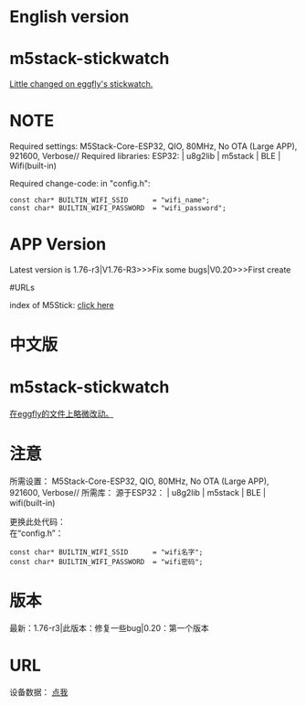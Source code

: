 # English version

# m5stack-stickwatch

[Little changed on eggfly's stickwatch.](https://github.com/eggfly/StickWatch)

# NOTE

Required settings:
M5Stack-Core-ESP32, QIO, 80MHz, No OTA (Large APP), 921600, Verbose//
Required libraries:
ESP32:
     | u8g2lib
     | m5stack
     | BLE
     | Wifi(built-in)

Required change-code:
in "config.h":

```
const char* BUILTIN_WIFI_SSID      = "wifi_name";
const char* BUILTIN_WIFI_PASSWORD  = "wifi_password";
```

# APP Version

Latest version is  1.76-r3|V1.76-R3>>>Fix some bugs|V0.20>>>First create

#URLs

index of M5Stick:
[click here](https://docs.m5stack.com/#/en/core/m5stick)

# 中文版

# m5stack-stickwatch

[在eggfly的文件上略微改动。](https://github.com/eggfly/StickWatch)

# 注意

所需设置：
M5Stack-Core-ESP32, QIO, 80MHz, No OTA (Large APP), 921600, Verbose//
所需库：
源于ESP32：
    | u8g2lib
    | m5stack
    | BLE
    | wifi(built-in)
    
更换此处代码：  
在“config.h”：
```
const char* BUILTIN_WIFI_SSID      = "wifi名字";
const char* BUILTIN_WIFI_PASSWORD  = "wifi密码";
```

# 版本

最新：1.76-r3|此版本：修复一些bug|0.20：第一个版本

# URL

设备数据：
[点我](https://docs.m5stack.com/#/zh_CN/core/m5stick)
